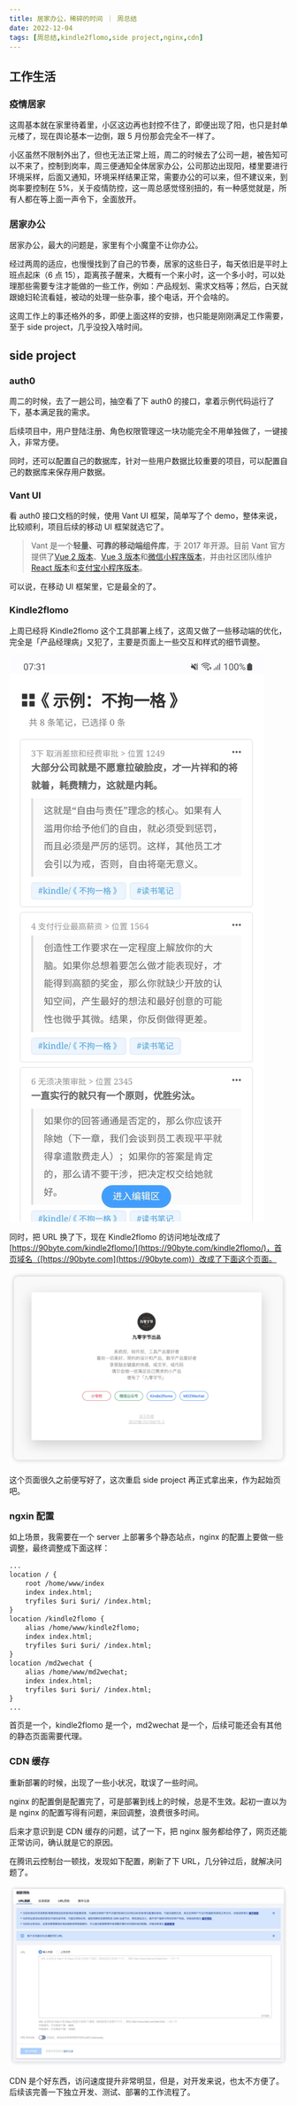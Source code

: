 ```yaml
---
title: 居家办公，稀碎的时间 ｜ 周总结
date: 2022-12-04
tags: [周总结,kindle2flomo,side project,nginx,cdn]
---
```


## 工作生活

### 疫情居家

这周基本就在家里待着里，小区这边再也封控不住了，即便出现了阳，也只是封单元楼了，现在舆论基本一边倒，跟 5 月份那会完全不一样了。

小区虽然不限制外出了，但也无法正常上班，周二的时候去了公司一趟，被告知可以不来了，控制到岗率，周三便通知全体居家办公，公司那边出现阳，楼里要进行环境采样，后面又通知，环境采样结果正常，需要办公的可以来，但不建议来，到岗率要控制在 5%，关于疫情防控，这一周总感觉怪别扭的，有一种感觉就是，所有人都在等上面一声令下，全面放开。

### 居家办公

居家办公，最大的问题是，家里有个小魔童不让你办公。

经过两周的适应，也慢慢找到了自己的节奏，居家的这些日子，每天依旧是平时上班点起床（6 点 15），距离孩子醒来，大概有一个来小时，这一个多小时，可以处理那些需要专注才能做的一些工作，例如：产品规划、需求文档等；然后，白天就跟媳妇轮流看娃，被动的处理一些杂事，接个电话，开个会啥的。

这周工作上的事还格外的多，即便上面这样的安排，也只能是刚刚满足工作需要，至于 side project，几乎没投入啥时间。

## side project

### auth0

周二的时候，去了一趟公司，抽空看了下 auth0 的接口，拿着示例代码运行了下，基本满足我的需求。

后续项目中，用户登陆注册、角色权限管理这一块功能完全不用单独做了，一键接入，非常方便。

同时，还可以配置自己的数据库，针对一些用户数据比较重要的项目，可以配置自己的数据库来保存用户数据。

### Vant UI

看 auth0 接口文档的时候，使用 Vant UI 框架，简单写了个 demo，整体来说，比较顺利，项目后续的移动 UI 框架就选它了。

> Vant 是一个**轻量、可靠的移动端组件库**，于 2017 年开源。目前 Vant 官方提供了[Vue 2 版本](https://vant-contrib.gitee.io/vant/v2)、[Vue 3 版本](https://vant-contrib.gitee.io/vant)和[微信小程序版本](http://vant-contrib.gitee.io/vant-weapp)，并由社区团队维护[React 版本](https://github.com/3lang3/react-vant)和[支付宝小程序版本](https://github.com/ant-move/Vant-Aliapp)。

可以说，在移动 UI 框架里，它是最全的了。

### Kindle2flomo

上周已经将 Kindle2flomo 这个工具部署上线了，这周又做了一些移动端的优化，完全是「产品经理病」又犯了，主要是页面上一些交互和样式的细节调整。

![](/image/2022-12-04-week-summary/0578A1CD-1DE8-4676-9444-2204CA3BE1BD.c2f7eb2f653f4c4aadd3214655e03928.jpg)

同时，把 URL 换了下，现在 Kindle2flomo 的访问地址改成了 [https://90byte.com/kindle2flomo/](https://90byte.com/kindle2flomo/)，首页域名（[https://90byte.com](https://90byte.com)）改成了下面这个页面。

![](/image/2022-12-04-week-summary/E68CB983-43B0-44B1-96A6-8BD538BB5CBF.d0ea9343bab3485cb5185fc0a501ec0c.jpg)

这个页面很久之前便写好了，这次重启 side project 再正式拿出来，作为起始页吧。

### ngxin 配置

如上场景，我需要在一个 server 上部署多个静态站点，nginx 的配置上要做一些调整，最终调整成下面这样：

```nginx
...
location / {
    root /home/www/index
    index index.html;
    tryfiles $uri $uri/ /index.html;
}
location /kindle2flomo {
    alias /home/www/kindle2flomo;
    index index.html;
    tryfiles $uri $uri/ /index.html;
}
location /md2wechat {
    alias /home/www/md2wechat;
    index index.html;
    tryfiles $uri $uri/ /index.html;
} 
...
```

首页是一个，kindle2flomo 是一个，md2wechat 是一个，后续可能还会有其他的静态页面需要代理。

### CDN 缓存

重新部署的时候，出现了一些小状况，耽误了一些时间。

nginx 的配置倒是配置完了，可是部署到线上的时候，总是不生效。起初一直以为是 nginx 的配置写得有问题，来回调整，浪费很多时间。

后来才意识到是 CDN 缓存的问题，试了一下，把 nginx 服务都给停了，网页还能正常访问，确认就是它的原因。

在腾讯云控制台一顿找，发现如下配置，刷新了下 URL，几分钟过后，就解决问题了。

![](/image/2022-12-04-week-summary/E2332E15-C46E-4DA9-8B20-3C6274B93404.43e2e6f26fbb4427ae5e468447542312.jpg)

CDN 是个好东西，访问速度提升非常明显，但是，对开发来说，也太不方便了。后续该完善一下独立开发、测试、部署的工作流程了。